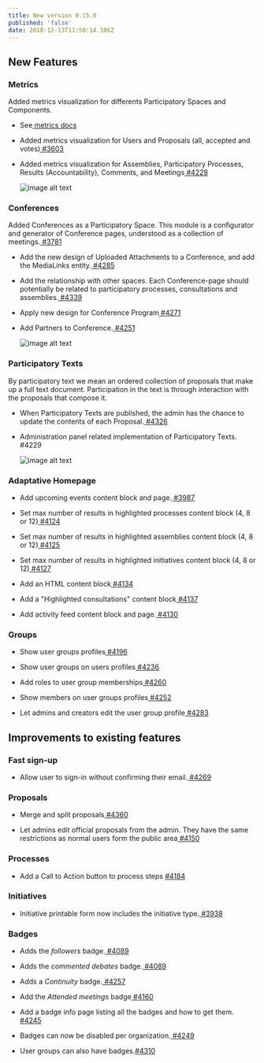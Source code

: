 ```yaml
---
title: New version 0.15.0
published: 'false'
date: 2018-12-13T11:50:14.106Z
---
```

## New Features

### **Metrics**

Added metrics visualization for differents Participatory Spaces and Components.

* See[ metrics docs](https://github.com/decidim/decidim/blob/0.15-stable/docs/advanced/metrics.md)
* Added metrics visualization for Users and Proposals (all, accepted and votes)[ #3603](https://github.com/decidim/decidim/pull/3603)
* Added metrics visualization for Assemblies, Participatory Processes, Results (Accountability), Comments, and Meetings[ #4228](https://github.com/decidim/decidim/pull/4228)

    ![image alt text](/blog/images/release-0.15.0-image-1.png)
    

### **Conferences**

Added Conferences as a Participatory Space. This module is a configurator and generator of Conference pages, understood as a collection of meetings.[ #3781](https://github.com/decidim/decidim/pull/3781)

* Add the new design of Uploaded Attachments to a Conference, and add the MediaLinks entity.[ #4285](https://github.com/decidim/decidim/pull/4285)
* Add the relationship with other spaces. Each Conference-page should potentially be related to participatory processes, consultations and assemblies.[ #4339](https://github.com/decidim/decidim/pull/4339)
* Apply new design for Conference Program[ #4271](https://github.com/decidim/decidim/pull/4271)
* Add Partners to Conference.[ #4251](https://github.com/decidim/decidim/pull/4251)

    ![image alt text](/blog/images/release-0.15.0-image-2.png)
    

### **Participatory Texts**

By participatory text we mean an ordered collection of proposals that make up a full text document. Participation in the text is through interaction with the proposals that compose it.

* When Participatory Texts are published, the admin has the chance to update the contents of each Proposal.[ #4326](https://github.com/decidim/decidim/pull/4326)

* Administration panel related implementation of Participatory Texts. #4229

    ![image alt text](/blog/images/release-0.15.0-image-3.png)
    

### **Adaptative Homepage**

* Add upcoming events content block and page.[ #3987](https://github.com/decidim/decidim/pull/3987)

* Set max number of results in highlighted processes content block (4, 8 or 12)[ #4124](https://github.com/decidim/decidim/pull/4124)

* Set max number of results in highlighted assemblies content block (4, 8 or 12)[ #4125](https://github.com/decidim/decidim/pull/4125)

* Set max number of results in highlighted initiatives content block (4, 8 or 12)[ #4127](https://github.com/decidim/decidim/pull/4127)

* Add an HTML content block[ #4134](https://github.com/decidim/decidim/pull/4134)

* Add a "Highlighted consultations" content block[ #4137](https://github.com/decidim/decidim/pull/4137)

* Add activity feed content block and page.[ #4130](https://github.com/decidim/decidim/pull/4130)

### **Groups**

* Show user groups profiles[ #4196](https://github.com/decidim/decidim/pull/4196)

* Show user groups on users profiles[ #4236](https://github.com/decidim/decidim/pull/4236)

* Add roles to user group memberships[ #4260](https://github.com/decidim/decidim/pull/4260)

* Show members on user groups profiles[ #4252](https://github.com/decidim/decidim/pull/4252)

* Let admins and creators edit the user group profile[ #4283](https://github.com/decidim/decidim/pull/4283)

## Improvements to existing features

### **Fast sign-up**

* Allow user to sign-in without confirming their email.[ #4269](https://github.com/decidim/decidim/pull/4269)

### **Proposals**

* Merge and split proposals[ #4360](https://github.com/decidim/decidim/pull/4360)

* Let admins edit official proposals from the admin. They have the same restrictions as normal users form the public area[ #4150](https://github.com/decidim/decidim/pull/4150)

### **Processes**

* Add a Call to Action button to process steps [#4184](https://github.com/decidim/decidim/pull/4184)

### **Initiatives**

* Initiative printable form now includes the initiative type.[ #3938](https://github.com/decidim/decidim/pull/3938)

### **Badges**

* Adds the *followers* badge.[ #4089](https://github.com/decidim/decidim/pull/4089)

* Adds the *commented debates* badge.[ #4089](https://github.com/decidim/decidim/pull/4089)

* Adds a *Continuity* badge.[ #4257](https://github.com/decidim/decidim/pull/4257)

* Add the *Attended meetings* badge[ #4160](https://github.com/decidim/decidim/pull/4160)

* Add a badge info page listing all the badges and how to get them.[ #4245](https://github.com/decidim/decidim/pull/4245)

* Badges can now be disabled per organization.[ #4249](https://github.com/decidim/decidim/pull/4249)

* User groups can also have badges.[#4310](https://github.com/decidim/decidim/pull/4310)

